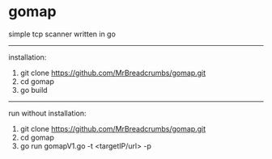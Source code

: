 # gomap
simple tcp scanner written in go


___________________________________

installation:

1. git clone https://github.com/MrBreadcrumbs/gomap.git
2. cd gomap
3. go build

___________________________________

run without installation:
1. git clone https://github.com/MrBreadcrumbs/gomap.git
2. cd gomap
3. go run gomapV1.go -t <targetIP/url> -p <ports>
